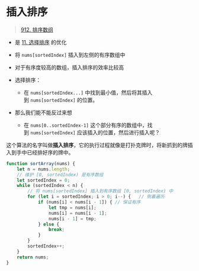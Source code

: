 
# 插入排序



>  [912. 排序数组](https://leetcode.cn/problems/sort-an-array/)


- 是 [11. 选择排序](/post/jNHDBS6v.html) 的优化
- 将 `nums[sortedIndex]` 插入到左侧的有序数组中
- 对于有序度较高的数组，插入排序的效率比较高


- 选择排序：
	- 在 `nums[sortedIndex...]` 中找到最小值，然后将其插入到 `nums[sortedIndex]` 的位置。
- 那么我们能不能反过来想
	- 在 `nums[0..sortedIndex-1]` 这个部分有序的数组中，找到 `nums[sortedIndex]` 应该插入的位置，然后进行插入呢？


这个算法的名字叫做**插入排序**，它的执行过程就像是打扑克牌时，将新抓到的牌插入到手中已经排好序的牌中。


```javascript hl:7,8,13
function sortArray(nums) {
    let n = nums.length;
    // 维护 [0, sortedIndex) 是有序数组
    let sortedIndex = 0;
    while (sortedIndex < n) {
        // 将 nums[sortedIndex] 插入到有序数组 [0, sortedIndex) 中
        for (let i = sortedIndex; i > 0; i--) {   // 倒着遍历
            if (nums[i] < nums[i - 1]) { // 保证有序
                let tmp = nums[i];
                nums[i] = nums[i - 1];
                nums[i - 1] = tmp;
            } else {
                break;
            }
        }
        sortedIndex++;
    }
    return nums;
}

```